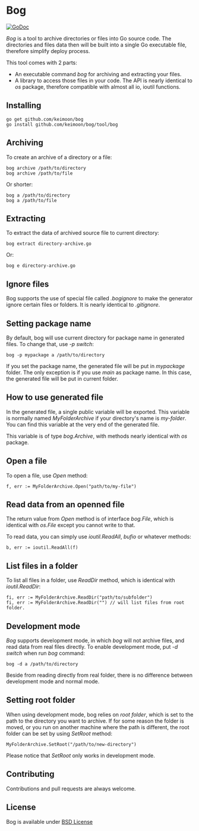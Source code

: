# Bog

[![GoDoc](https://godoc.org/github.com/keimoon/bog?status.png)](http://godoc.org/github.com/keimoon/bog)

_Bog_ is a tool to archive directories or files into Go source code.
The directories and files data then will be built into a single Go executable
file, therefore simplify deploy process.

This tool comes with 2 parts:

* An executable command _bog_ for archiving and extracting your files.
* A library to access those files in your code. The API is nearly
  identical to _os_ package, therefore compatible with almost all io, ioutil
  functions.

## Installing

```
go get github.com/keimoon/bog
go install github.com/keimoon/bog/tool/bog
```

## Archiving

To create an archive of a directory or a file:

```
bog archive /path/to/directory
bog archive /path/to/file
```

Or shorter:

```
bog a /path/to/directory
bog a /path/to/file
```

## Extracting

To extract the data of archived source file to current directory:

```
bog extract directory-archive.go
```

Or:

```
bog e directory-archive.go
```

## Ignore files

Bog supports the use of special file called _.bogignore_ to make the generator ignore certain files or folders. It is nearly identical to _.gitignore_.

## Setting package name

By default, bog will use current directory for package name in generated files. To change that, use _-p switch_:

```
bog -p mypackage a /path/to/directory
```

If you set the package name, the generated file will be put in _mypackage_ folder. The only exception is if you use _main_ as package name. In this case, the generated file will be put in current folder.

## How to use generated file

In the generated file, a single public variable will be exported. This variable is normally named _MyFolderArchive_ if your directory's name is _my-folder_. You can find this variable at the very end of the generated file.

This variable is of type _bog.Archive_, with methods nearly identical with _os_ package.

## Open a file

To open a file, use _Open_ method:

```
f, err := MyFolderArchive.Open("path/to/my-file")
```

## Read data from an openned file

The return value from _Open_ method is of interface _bog.File_, which is identical with _os.File_ except you cannot write to that.

To read data, you can simply use _ioutil.ReadAll_, _bufio_ or whatever methods:

```
b, err := ioutil.ReadAll(f)
```

## List files in a folder

To list all files in a folder, use _ReadDir_ method, which is identical with _ioutil.ReadDir_:

```
fi, err := MyFolderArchive.ReadDir("path/to/subfolder")
fi, err := MyFolderArchive.ReadDir("") // will list files from root folder.
```

## Development mode

_Bog_ supports development mode, in which _bog_ will not archive files, and read data from real files directly. To enable development mode, put _-d switch_ when run _bog_ command:

```
bog -d a /path/to/directory
```

Beside from reading directly from real folder, there is no difference between development mode and normal mode.

## Setting root folder

When using development mode, bog relies on _root folder_, which is set to the path to the directory you want to archive. If for some reason the folder is moved, or you run on another machine where the path is different, the root folder can be set by using _SetRoot_ method:

```
MyFolderArchive.SetRoot("/path/to/new-directory")
```

Please notice that _SetRoot_ only works in development mode.

## Contributing

Contributions and pull requests are always welcome.

## License

Bog is available under [BSD License](http://opensource.org/licenses/BSD-3-Clause)
